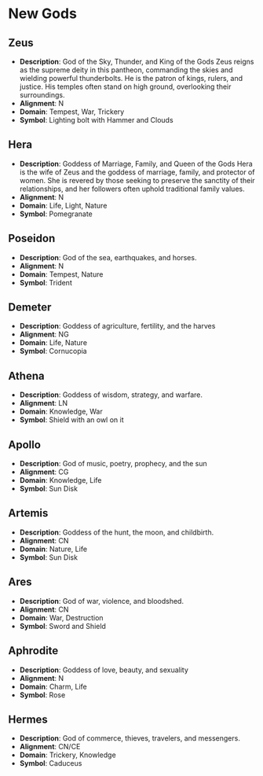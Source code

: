 # New Gods

## Zeus

* **Description**:  God of the Sky, Thunder, and King of the Gods
Zeus reigns as the supreme deity in this pantheon, commanding the skies and wielding powerful thunderbolts. He is the patron of kings, rulers, and justice. His temples often stand on high ground, overlooking their surroundings.
* **Alignment**:  N
* **Domain**:  Tempest, War, Trickery
* **Symbol**:  Lighting bolt with Hammer and Clouds

## Hera 

* **Description**:   Goddess of Marriage, Family, and Queen of the Gods
Hera is the wife of Zeus and the goddess of marriage, family, and protector of women. She is revered by those seeking to preserve the sanctity of their relationships, and her followers often uphold traditional family values.
* **Alignment**: N
* **Domain**: Life, Light, Nature
* **Symbol**:  Pomegranate

## Poseidon 

* **Description**:   God of the sea, earthquakes, and horses.
* **Alignment**: N
* **Domain**: Tempest, Nature
* **Symbol**:  Trident 

## Demeter 

* **Description**:   Goddess of agriculture, fertility, and the harves
* **Alignment**: NG
* **Domain**: Life, Nature
* **Symbol**:  Cornucopia 

## Athena 

* **Description**:   Goddess of wisdom, strategy, and warfare. 
* **Alignment**: LN
* **Domain**: Knowledge, War
* **Symbol**:  Shield with an owl on it

## Apollo 

* **Description**:   God of music, poetry, prophecy, and the sun
* **Alignment**: CG
* **Domain**: Knowledge, Life
* **Symbol**:  Sun Disk

## Artemis 

* **Description**:   Goddess of the hunt, the moon, and childbirth.
* **Alignment**: CN
* **Domain**: Nature, Life
* **Symbol**:  Sun Disk

## Ares 

* **Description**:  God of war, violence, and bloodshed.
* **Alignment**: CN
* **Domain**: War, Destruction
* **Symbol**:  Sword and Shield


## Aphrodite 

* **Description**:  Goddess of love, beauty, and sexuality
* **Alignment**: N
* **Domain**:  Charm, Life
* **Symbol**:  Rose

## Hermes 

* **Description**:  God of commerce, thieves, travelers, and messengers.
* **Alignment**: CN/CE
* **Domain**:  Trickery, Knowledge
* **Symbol**:  Caduceus 
